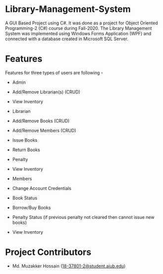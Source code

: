 # Library-Management-System
A GUI Based Project using C#. It was done as a project for Object Oriented Programming-2 (C#) course during Fall-2020. The Library Management System was implemented using Windows Forms Application (WPF) and connected with a database created in Microsoft SQL Server.

# Features
Features for three types of users are following -

*	Admin
  *	Add/Remove Librarian(s) (CRUD)
  *	View Inventory
  
*	Librarian
  *	Add/Remove Books (CRUD)
  *	Add/Remove Members (CRUD)
  *	Issue Books
  *	Return Books
  *	Penalty
  *	View Inventory
  
*	Members
  *	Change Account Credentials
  * Book Status
  *	Borrow/Buy Books
  *	Penalty Status (if previous penalty not cleared then cannot issue new books)
  *	View Inventory
  
# Project Contributors  
  * Md. Muzakker Hossain (18-37801-2@student.aiub.edu)
